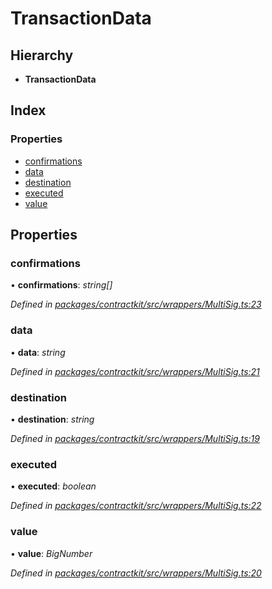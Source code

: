 # TransactionData

## Hierarchy

* **TransactionData**

## Index

### Properties

* [confirmations]()
* [data]()
* [destination]()
* [executed]()
* [value]()

## Properties

### confirmations

• **confirmations**: _string\[\]_

_Defined in_ [_packages/contractkit/src/wrappers/MultiSig.ts:23_](https://github.com/celo-org/celo-monorepo/blob/master/packages/contractkit/src/wrappers/MultiSig.ts#L23)

### data

• **data**: _string_

_Defined in_ [_packages/contractkit/src/wrappers/MultiSig.ts:21_](https://github.com/celo-org/celo-monorepo/blob/master/packages/contractkit/src/wrappers/MultiSig.ts#L21)

### destination

• **destination**: _string_

_Defined in_ [_packages/contractkit/src/wrappers/MultiSig.ts:19_](https://github.com/celo-org/celo-monorepo/blob/master/packages/contractkit/src/wrappers/MultiSig.ts#L19)

### executed

• **executed**: _boolean_

_Defined in_ [_packages/contractkit/src/wrappers/MultiSig.ts:22_](https://github.com/celo-org/celo-monorepo/blob/master/packages/contractkit/src/wrappers/MultiSig.ts#L22)

### value

• **value**: _BigNumber_

_Defined in_ [_packages/contractkit/src/wrappers/MultiSig.ts:20_](https://github.com/celo-org/celo-monorepo/blob/master/packages/contractkit/src/wrappers/MultiSig.ts#L20)

